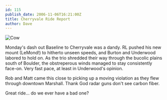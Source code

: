 ```yaml
---
id: 115
publish_date: 2006-11-06T16:21:00Z
title: Cherryvale Ride Report
author: Dave
---
```

![Cow](http://photos1.blogger.com/blogger/5220/711/320/cow.jpg)

Monday's dash out Baseline to Cherryvale was a dandy. RL pushed his new mount (LeMond!) to hitherto unseen speeds, and Burton and Underwood labored to hold on. As the trio shredded their way through the bucolic plains south of Boulder, the obstreperous winds managed to stay consistently face-on. Very fast pace, at least in Underwood's opinion.

Rob and Matt came this close to picking up a moving violation as they flew through downtown Marshall. Thank God radar guns don't see carbon fiber.

Great ride... do we ever have a bad one?